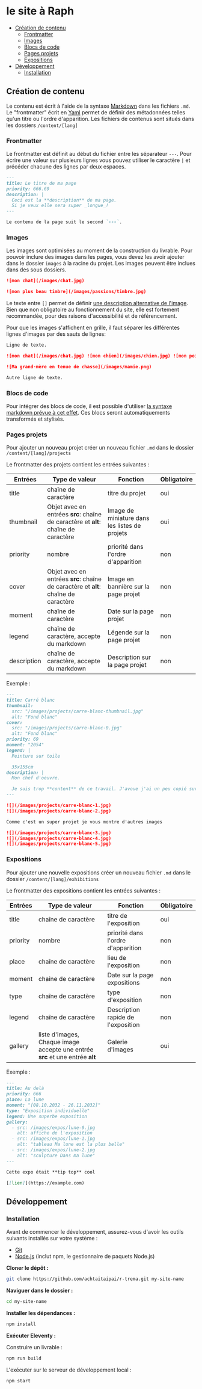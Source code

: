 # le site à Raph

- [Création de contenu](#création-de-contenu)
  - [Frontmatter](#frontmatter)
  - [Images](#images)
  - [Blocs de code](#blocs-de-code)
  - [Pages projets](#pages-projets)
  - [Expositions](#expositions)
- [Développement](#développement)
  - [Installation](#installation)

## Création de contenu

Le contenu est écrit à l'aide de la syntaxe [Markdown](https://www.markdownguide.org/cheat-sheet/) dans les fichiers `.md`. Le "frontmatter" écrit en [Yaml](https://learnxinyminutes.com/docs/yaml/) permet de définir des métadonnées telles qu'un titre ou l'ordre d'apparition. Les fichiers de contenus sont situés dans les dossiers `/content/[lang]`

### Frontmatter

Le frontmatter est définit au début du fichier entre les séparateur `---`.
Pour écrire une valeur sur plusieurs lignes vous pouvez utiliser le caractère `|` et précéder chacune des lignes par deux espaces.

```md
---
title: Le titre de ma page
priority: 666.69
description: |
  Ceci est la **description** de ma page.
  Si je veux elle sera super _longue_!
---

Le contenu de la page suit le second `---`.
```

### Images

Les images sont optimisées au moment de la construction du livrable. Pour pouvoir inclure des images dans les pages, vous devez les avoir ajouter dans le dossier `images` à la racine du projet. Les images peuvent être inclues dans des sous dossiers.

```md
![mon chat](/images/chat.jpg)

![mon plus beau timbre](/images/passions/timbre.jpg)
```

Le texte entre `[]` permet de définir [une description alternative de l'image](https://developer.mozilla.org/fr/docs/Learn/Accessibility/HTML#alternatives_textuelles). Bien que non obligatoire au fonctionnement du site, elle est fortement recommandée, pour des raisons d'accessibilité et de référencement.

Pour que les images s'affichent en grille, il faut séparer les différentes lignes d'images par des sauts de lignes:

```md
Ligne de texte.

![mon chat](/images/chat.jpg) ![mon chien](/images/chien.jpg) ![mon poisson](/images/poisson.jpg)

![Ma grand-mère en tenue de chasse](/images/mamie.png)

Autre ligne de texte.
```

### Blocs de code

Pour intégrer des blocs de code, il est possible d'utiliser [la syntaxe markdown prévue à cet effet](https://www.markdownguide.org/extended-syntax/#syntax-highlighting). Ces blocs seront automatiquements transformés et stylisés.

### Pages projets

Pour ajouter un nouveau projet créer un nouveau fichier `.md` dans le dossier `/content/[lang]/projects`

Le frontmatter des projets contient les entrées suivantes :

| Entrées     | Type de valeur                                                                     | Fonction                                      | Obligatoire |
| ----------- | ---------------------------------------------------------------------------------- | --------------------------------------------- | ----------- |
| title       | chaîne de caractère                                                                | titre du projet                               | oui         |
| thumbnail   | Objet avec en entrées **src**: chaîne de caractère et **alt**: chaîne de caractère | Image de miniature dans les listes de projets | oui         |
| priority    | nombre                                                                             | priorité dans l'ordre d'apparition            | non         |
| cover       | Objet avec en entrées **src**: chaîne de caractère et **alt**: chaîne de caractère | Image en bannière sur la page projet          | non         |
| moment      | chaîne de caractère                                                                | Date sur la page projet                       | non         |
| legend      | chaîne de caractère, accepte du markdown                                           | Légende sur la page projet                    | non         |
| description | chaîne de caractère, accepte du markdown                                           | Description sur la page projet                | non         |

Exemple :

```md
---
title: Carré blanc
thumbnail:
  src: "/images/projects/carre-blanc-thumbnail.jpg"
  alt: "Fond blanc"
cover:
  src: "/images/projects/carre-blanc-0.jpg"
  alt: "Fond blanc"
priority: 69
moment: "2054"
legend: |
  Peinture sur toile 

  35x155cm
description: |
  Mon chef d'oeuvre.

  Je suis trop **content** de ce travail. J'avoue j'ai un peu copié sur [ce mec](https://fr.wikipedia.org/wiki/Kasimir_Malevitch)
---

![](/images/projects/carre-blanc-1.jpg)
![](/images/projects/carre-blanc-2.jpg)

Comme c'est un super projet je vous montre d'autres images

![](/images/projects/carre-blanc-3.jpg)
![](/images/projects/carre-blanc-4.jpg)
![](/images/projects/carre-blanc-5.jpg)
```

### Expositions

Pour ajouter une nouvelle expositions créer un nouveau fichier `.md` dans le dossier `/content/[lang]/exhibitions`

Le frontmatter des expositions contient les entrées suivantes :

| Entrées  | Type de valeur                                                                | Fonction                           | Obligatoire |
| -------- | ----------------------------------------------------------------------------- | ---------------------------------- | ----------- |
| title    | chaîne de caractère                                                           | titre de l'exposition              | oui         |
| priority | nombre                                                                        | priorité dans l'ordre d'apparition | non         |
| place    | chaîne de caractère                                                           | lieu de l'exposition               | non         |
| moment   | chaîne de caractère                                                           | Date sur la page expositions       | non         |
| type     | chaîne de caractère                                                           | type d'exposition                  | non         |
| legend   | chaîne de caractère                                                           | Description rapide de l'exposition | non         |
| gallery  | liste d'images, Chaque image accepte une entrée **src** et une entrée **alt** | Galerie d'images                   | oui         |

Exemple :

```md
---
title: Au delà
priority: 666
place: La lune
moment: "[08.10.2032 - 26.11.2032]"
type: "Exposition individuelle"
legend: Une superbe exposition
gallery:
  - src: /images/expos/lune-0.jpg
    alt: affiche de l'exposition
  - src: /images/expos/lune-1.jpg
    alt: "tableau Ma lune est la plus belle"
  - src: /images/expos/lune-2.jpg
    alt: "sculpture Dans ma lune"
---

Cette expo était **tip top** cool

[[lien]](https://example.com)
```

## Développement

### Installation

Avant de commencer le développement, assurez-vous d'avoir les outils suivants installés sur votre système :

- [Git](https://git-scm.com/)
- [Node.js](https://nodejs.org/en) (inclut npm, le gestionnaire de paquets Node.js)

**Cloner le dépôt :**

```bash
git clone https://github.com/achtaitaipai/r-trema.git my-site-name
```

**Naviguer dans le dossier :**

```bash
cd my-site-name
```

**Installer les dépendances :**

```bash
npm install
```

**Exécuter Eleventy :**

Construire un livrable :

```bash
npm run build
```

L'exécuter sur le serveur de développement local :

```bash
npm start
```
